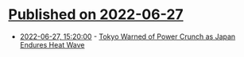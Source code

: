 # [Published on 2022-06-27](index.md)

* [2022-06-27, 15:20:00](https://slashdot.org/story/22/06/27/1511243/tokyo-warned-of-power-crunch-as-japan-endures-heat-wave?utm_source=rss1.0mainlinkanon&utm_medium=feed) - [Tokyo Warned of Power Crunch as Japan Endures Heat Wave](https://slashdot.org/story/22/06/27/1511243/tokyo-warned-of-power-crunch-as-japan-endures-heat-wave?utm_source=rss1.0mainlinkanon&utm_medium=feed)
